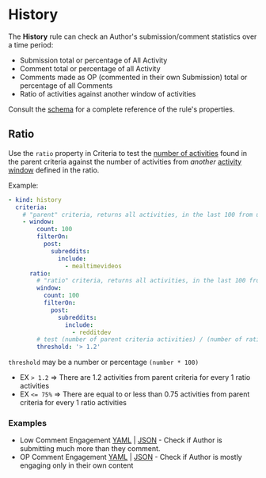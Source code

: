 # History

The **History** rule can check an Author's submission/comment statistics over a time period:

* Submission total or percentage of All Activity
* Comment total or percentage of all Activity
* Comments made as OP (commented in their own Submission) total or percentage of all Comments
* Ratio of activities against another window of activities

Consult the [schema](https://json-schema.app/view/%23%2Fdefinitions%2FHistoryJSONConfig?url=https%3A%2F%2Fraw.githubusercontent.com%2FFoxxMD%2Fcontext-mod%2Fmaster%2Fsrc%2FSchema%2FApp.json) for a complete reference of the rule's properties.

## Ratio

Use the `ratio` property in Criteria to test the [number of activities](/docs/subreddit/activitiesWindow.md) found in the parent criteria against the number of activities from _another_ [activity window](/docs/subreddit/activitiesWindow.md) defined in the ratio.

Example:

```yaml
- kind: history
  criteria:
    # "parent" criteria, returns all activities, in the last 100 from user's history, that occurred in r/mealtimevideos
    - window:
        count: 100
        filterOn:
          post:
            subreddits:
              include:
                - mealtimevideos
      ratio:
        # "ratio" criteria, returns all activities, in the last 100 from user's history, that occurred in r/redditdev
        window:
          count: 100
          filterOn:
            post:
              subreddits:
                include:
                  - redditdev
        # test (number of parent criteria activities) / (number of ratio critieria activities)
        threshold: '> 1.2'
```

`threshold` may be a number or percentage `(number * 100)`

* EX `> 1.2`  => There are 1.2 activities from parent criteria for every 1 ratio activities
* EX `<= 75%` => There are equal to or less than 0.75 activities from parent criteria for every 1 ratio activities

### Examples

* Low Comment Engagement [YAML](/docs/subreddit/componentscomponents/history/lowEngagement.yaml) | [JSON](/docs/subreddit/componentscomponents/history/lowEngagement.json5) - Check if Author is submitting much more than they comment.
* OP Comment Engagement [YAML](/docs/subreddit/componentscomponents/history/opOnlyEngagement.yaml) | [JSON](/docs/subreddit/componentscomponents/history/opOnlyEngagement.json5) - Check if Author is mostly engaging only in their own content
